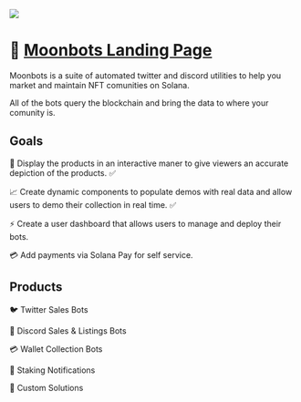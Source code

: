 ![](https://pbs.twimg.com/profile_banners/1475602736989282311/1641667635/1500x500)
# 🚀 [Moonbots Landing Page](https://moonbots.co)
Moonbots is a suite of automated twitter and discord utilities to help you market and maintain NFT comunities on Solana. 

All of the bots query the blockchain and bring the data to where your comunity is. 

## Goals
🎨 Display the products in an interactive maner to give viewers an accurate depiction of the products. ✅

📈 Create dynamic components to populate demos with real data and allow users to demo their collection in real time. ✅

⚡️ Create a user dashboard that allows users to manage and deploy their bots. 

💳 Add payments via Solana Pay for self service.



## Products
🐦 Twitter Sales Bots

💬 Discord Sales & Listings Bots

💳 Wallet Collection Bots

🥩 Staking Notifications

💎 Custom Solutions

